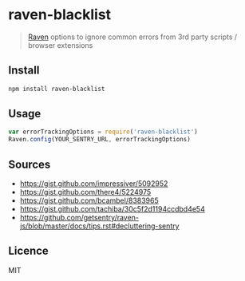 # raven-blacklist

> [Raven](https://github.com/getsentry/raven-js) options to ignore common errors from 3rd party scripts / browser extensions

## Install

```bash
npm install raven-blacklist
```

## Usage

```js
var errorTrackingOptions = require('raven-blacklist')
Raven.config(YOUR_SENTRY_URL, errorTrackingOptions)
```

## Sources

- https://gist.github.com/impressiver/5092952
- https://gist.github.com/there4/5224975
- https://gist.github.com/bcambel/8383965
- https://gist.github.com/tachiba/30c5f2d1194ccdbd4e54
- https://github.com/getsentry/raven-js/blob/master/docs/tips.rst#decluttering-sentry

## Licence

MIT
